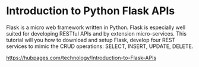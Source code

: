 # Introduction to Python Flask APIs

Flask is a micro web framework written in Python. Flask is especially well suited for developing RESTful APIs and by extension micro-services. This tutorial will you how to download and setup Flask, develop four REST services to mimic the CRUD operations: SELECT, INSERT, UPDATE, DELETE.

https://hubpages.com/technology/Introduction-to-Flask-APIs